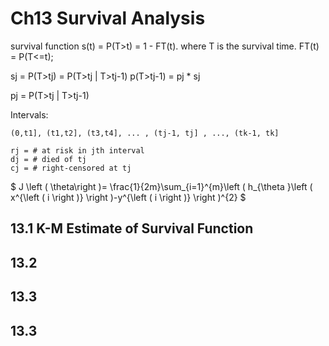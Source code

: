 Ch13 Survival Analysis
============================

survival function s(t) = P(T>t) = 1 - FT(t). where T is the survival time.  FT(t) = P(T<=t);

sj = P(T>tj) = P(T>tj | T>tj-1) p(T>tj-1) = pj * sj

pj = P(T>tj | T>tj-1)

Intervals: 
    
    (0,t1], (t1,t2], (t3,t4], ... , (tj-1, tj] , ..., (tk-1, tk]
    
    rj = # at risk in jth interval
    dj = # died of tj
    cj = # right-censored at tj


$ J \left ( \theta\right )= \frac{1}{2m}\sum_{i=1}^{m}\left ( h_{\theta }\left ( x^{\left ( i \right )} \right )-y^{\left ( i \right )} \right )^{2} $


## 13.1 K-M Estimate of Survival Function



## 13.2


## 13.3


## 13.3
